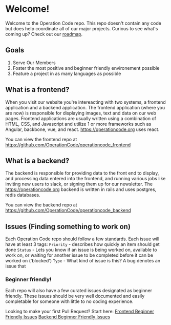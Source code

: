 # Welcome!
Welcome to the Operation Code repo. This repo doesn't contain any code but does help coordinate all of our major projects. 
Curious to see what's coming up? Check out our [roadmap](https://github.com/OperationCode/operationcode/projects/4).

## Goals
1. Serve Our Members
2. Foster the most positive and beginner friendly environement possible
3. Feature a project in as many languages as possible

## What is a frontend?

When you visit our website you're intereacting with two systems, a frontend application and a backend application.
The frontend application (where you are now) is responsible for displaying images, text and data on our web pages.
Frontend applications are usually written using a combination of HTML, CSS, and Javascript and utilize 1 or more
frameworks such as Angular, backbone, vue, and react. https://operationcode.org uses react.

You can view the frontend repo at https://github.com/OperationCode/operationcode_frontend

## What is a backend?

The backend is responsible for providing data to the front end to display, and processing data entered into the
frontend, and running various jobs like inviting new users to slack, or signing them up for our newsletter. The
https://operationcode.org backend is written in rails and uses postgres, redis databases.

You can view the backend repo at https://github.com/OperationCode/operationcode_backend

## Issues (Finding something to work on)

Each Operation Code repo should follow a few standards. Each issue will have at least 3 tags:
`Priority` - describes how quickly an item should get done
`Status` - Lets you know if an issue is being worked on, available to work on, or waiting for another issue to be completed before it can be worked on ('blocked')
`Type` - What kind of issue is this? A bug denotes an issue that 

### Beginner friendly!
Each repo will also have a few curated issues designated as beginner friendly.
These issues should be very well documented and easily completable for someone with little to no coding experience.

Looking to make your first Pull Request? Start here:
[Frontend Beginner Friendly Issues](https://github.com/OperationCode/operationcode_frontend/issues?q=is%3Aopen+is%3Aissue+label%3A%22beginner+friendly%22)
[Backend Beginner Friendly Issues](https://github.com/OperationCode/operationcode_backend/issues?q=is%3Aopen+is%3Aissue+label%3A%22beginner+friendly%22)


